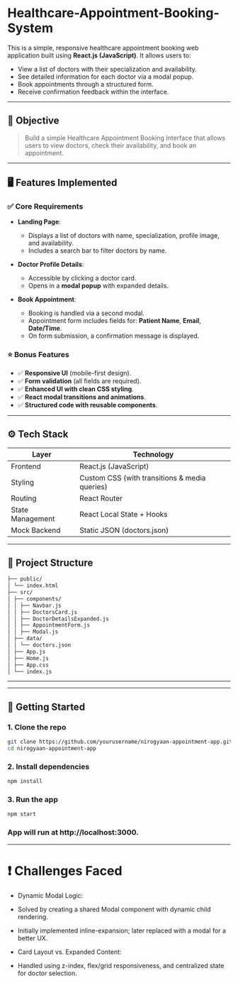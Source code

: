 # Healthcare-Appointment-Booking-System

This is a simple, responsive healthcare appointment booking web application built using **React.js (JavaScript)**. It allows users to:

- View a list of doctors with their specialization and availability.
- See detailed information for each doctor via a modal popup.
- Book appointments through a structured form.
- Receive confirmation feedback within the interface.

---

## 📌 Objective

> Build a simple Healthcare Appointment Booking Interface that allows users to view doctors, check their availability, and book an appointment.

---

## 🖥️ Features Implemented

### ✅ Core Requirements

- **Landing Page**:
  - Displays a list of doctors with name, specialization, profile image, and availability.
  - Includes a search bar to filter doctors by name.
  
- **Doctor Profile Details**:
  - Accessible by clicking a doctor card.
  - Opens in a **modal popup** with expanded details.

- **Book Appointment**:
  - Booking is handled via a second modal.
  - Appointment form includes fields for: **Patient Name**, **Email**, **Date/Time**.
  - On form submission, a confirmation message is displayed.

### ⭐ Bonus Features

- ✅ **Responsive UI** (mobile-first design).
- ✅ **Form validation** (all fields are required).
- ✅ **Enhanced UI with clean CSS styling**.
- ✅ **React modal transitions and animations**.
- ✅ **Structured code with reusable components**.

---

## ⚙️ Tech Stack

| Layer      | Technology       |
|------------|------------------|
| Frontend   | React.js (JavaScript) |
| Styling    | Custom CSS (with transitions & media queries) |
| Routing    | React Router |
| State Management | React Local State + Hooks |
| Mock Backend | Static JSON (doctors.json) |

---

## 📁 Project Structure

```bash
├── public/
│ └── index.html
├── src/
│ ├── components/
│ │ ├── Navbar.js
│ │ ├── DoctorsCard.js
│ │ ├── DoctorDetailsExpanded.js
│ │ ├── AppointmentForm.js
│ │ ├── Modal.js
│ ├── data/
│ │ └── doctors.json
│ ├── App.js
│ ├── Home.js
│ ├── App.css
│ └── index.js
```

---


---

## 🚀 Getting Started

### 1. Clone the repo

```bash
git clone https://github.com/yourusername/nirogyaan-appointment-app.git
cd nirogyaan-appointment-app
```

### 2. Install dependencies
```bash
npm install
```

### 3. Run the app
```bash
npm start
```

### App will run at http://localhost:3000.

---

# ❗ Challenges Faced

- Dynamic Modal Logic:

- Solved by creating a shared Modal component with dynamic child rendering.

- Initially implemented inline-expansion; later replaced with a modal for a better UX.

- Card Layout vs. Expanded Content:

- Handled using z-index, flex/grid responsiveness, and centralized state for doctor selection.
